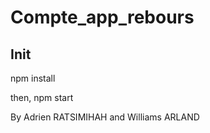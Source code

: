 # Compte_app_rebours

## Init
npm install

then,
npm start

By Adrien RATSIMIHAH and Williams ARLAND
